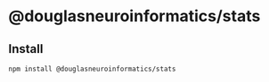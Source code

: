 # @douglasneuroinformatics/stats

## Install

```shell
npm install @douglasneuroinformatics/stats
```

